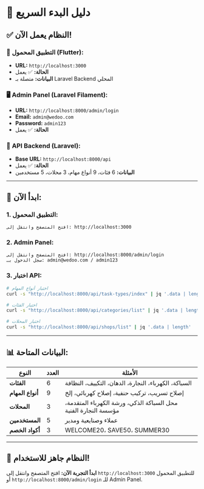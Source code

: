# 🚀 دليل البدء السريع

## ✅ **النظام يعمل الآن!**

### 📱 **التطبيق المحمول (Flutter):**
- **URL:** `http://localhost:3000`
- **الحالة:** ✅ يعمل
- **البيانات:** متصلة بـ Laravel Backend المحلي

### 🖥️ **Admin Panel (Laravel Filament):**
- **URL:** `http://localhost:8000/admin/login`
- **Email:** `admin@wedoo.com`
- **Password:** `admin123`
- **الحالة:** ✅ يعمل

### 🔗 **API Backend (Laravel):**
- **Base URL:** `http://localhost:8000/api`
- **الحالة:** ✅ يعمل
- **البيانات:** 6 فئات، 9 أنواع مهام، 3 محلات، 5 مستخدمين

---

## 🎯 **ابدأ الآن:**

### **1. التطبيق المحمول:**
```
افتح المتصفح وانتقل إلى: http://localhost:3000
```

### **2. Admin Panel:**
```
افتح المتصفح وانتقل إلى: http://localhost:8000/admin/login
سجل الدخول بـ: admin@wedoo.com / admin123
```

### **3. اختبار API:**
```bash
# اختبار أنواع المهام
curl -s "http://localhost:8000/api/task-types/index" | jq '.data | length'

# اختبار الفئات
curl -s "http://localhost:8000/api/categories/list" | jq '.data | length'

# اختبار المحلات
curl -s "http://localhost:8000/api/shops/list" | jq '.data | length'
```

---

## 📊 **البيانات المتاحة:**

| **النوع** | **العدد** | **الأمثلة** |
|-----------|-----------|-----------|
| **الفئات** | 6 | السباكة، الكهرباء، النجارة، الدهان، التكييف، النظافة |
| **أنواع المهام** | 9 | إصلاح تسريب، تركيب حنفية، إصلاح كهربائي، إلخ |
| **المحلات** | 3 | محل السباكة الذكي، ورشة الكهرباء المتقدمة، مؤسسة النجارة الفنية |
| **المستخدمين** | 5 | عملاء وصنايعية ومدير |
| **أكواد الخصم** | 3 | WELCOME20، SAVE50، SUMMER30 |

---

## 🎉 **النظام جاهز للاستخدام!**

**ابدأ التجربة الآن:** افتح المتصفح وانتقل إلى `http://localhost:3000` للتطبيق المحمول أو `http://localhost:8000/admin/login` للـ Admin Panel.
